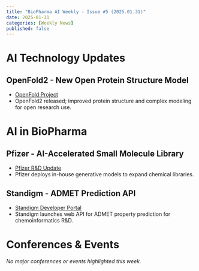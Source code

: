 ```yaml
---
title: "BioPharma AI Weekly - Issue #5 (2025.01.31)"
date: 2025-01-31
categories: [Weekly News]
published: false
---
```


# AI Technology Updates

## OpenFold2 - New Open Protein Structure Model
- [OpenFold Project](https://openfold.io/)
- OpenFold2 released; improved protein structure and complex modeling for open research use.

# AI in BioPharma

## Pfizer - AI-Accelerated Small Molecule Library
- [Pfizer R&D Update](https://pfizer.com/news)
- Pfizer deploys in-house generative models to expand chemical libraries.

## Standigm - ADMET Prediction API
- [Standigm Developer Portal](https://standigm.com/api)
- Standigm launches web API for ADMET property prediction for chemoinformatics R&D.

# Conferences & Events

_No major conferences or events highlighted this week._
